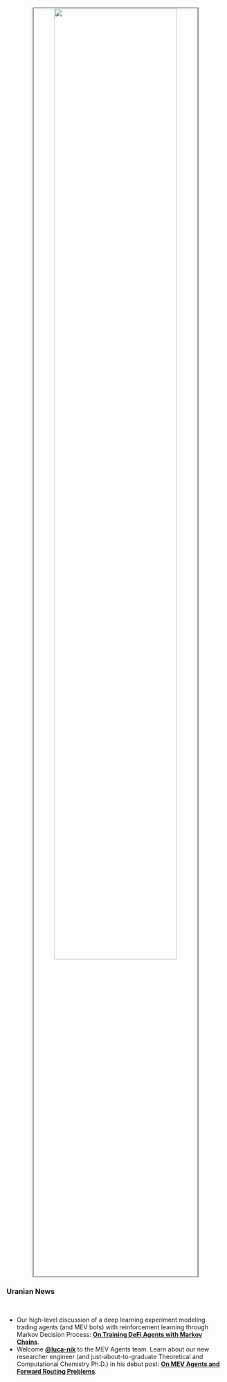 <p align="center">
<img src="https://github.com/user-attachments/assets/c6cf2a9f-61a9-4428-ac84-2b3c89552106" width="75%" align="center" style="padding:1px;border:1px solid black;"/>
</p>


### Uranian News

<br>

* Our high-level discussion of a deep learning experiment modeling trading agents (and MEV bots) with reinforcement learning through Markov Decision Process: **[On Training DeFi Agents with Markov Chains](https://www.urani.trade/blog/markov_agents)**.
* Welcome **[@luca-nik](https://github.com/luca-nik)** to the MEV Agents team. Learn about our new researcher engineer (and just-about-to-graduate Theoretical and Computational Chemistry Ph.D.) in his debut post: **[On MEV Agents and Forward Routing Problems](https://www.urani.trade/blog/welcome_luca)**.
